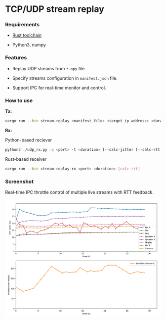 # TCP/UDP stream replay

### Requirements

- [Rust toolchain](https://www.rust-lang.org/learn/get-started)

- Python3, numpy

### Features

- Replay UDP streams from `*.npy` file.

- Specify streams configuration in `manifest.json` file.

- Support IPC for real-time monitor and control.

### How to use

**Tx:**
```bash
cargo run --bin stream-replay <manifest_file> <target_ip_address> <duration> [--ipc-port <IPC_PORT>]
```

**Rx:** 

Python-based reciever
```bash
python3 ./udp_rx.py -p <port> -t <duration> [--calc-jitter [--calc-rtt [--tos <TOS>]]]
```

Rust-based receiver
```bash
cargo run --bin stream-replay-rx <port> <duration> [calc-rtt]
```



### Screenshot

Real-time IPC throttle control of multiple live streams with RTT feedback.

![screenshot](previews/screenshot.png)
